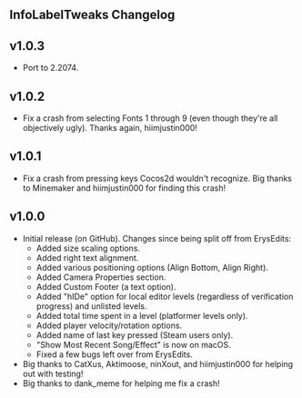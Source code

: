 ## InfoLabelTweaks Changelog
## v1.0.3
- Port to 2.2074.
## v1.0.2
- Fix a crash from selecting Fonts 1 through 9 (even though they're all objectively ugly). Thanks again, hiimjustin000!
## v1.0.1
- Fix a crash from pressing keys Cocos2d wouldn't recognize. Big thanks to Minemaker and hiimjustin000 for finding this crash!
## v1.0.0
- Initial release (on GitHub). Changes since being split off from ErysEdits:
  - Added size scaling options.
  - Added right text alignment.
  - Added various positioning options (Align Bottom, Align Right).
  - Added Camera Properties section.
  - Added Custom Footer (a text option).
  - Added "hIDe" option for local editor levels (regardless of verification progress) and unlisted levels.
  - Added total time spent in a level (platformer levels only).
  - Added player velocity/rotation options.
  - Added name of last key pressed (Steam users only).
  - "Show Most Recent Song/Effect" is now on macOS.
  - Fixed a few bugs left over from ErysEdits.
- Big thanks to CatXus, Aktimoose, ninXout, and hiimjustin000 for helping out with testing!
- Big thanks to dank_meme for helping me fix a crash!